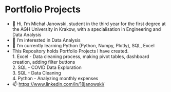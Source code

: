 # Portfolio Projects
- 👋 Hi, I’m Michał Janowski, student in the third year for the first degree at the AGH University in Krakow,
         with a specialisation in Engineering and Data Analysis
- 👀 I’m interested in Data Analysis
- 🌱 I’m currently learning Python (Python, Numpy, Plotly), SQL, Excel
- This Repository holds Portfolio Projects I have created.  
         1. Excel - Data cleaning process, making pivot tables, dashboard creation, adding filter buttons  
         2. SQL - COVID Data Exploration  
         3. SQL - Data Cleaning  
         4. Python - Analyzing monthly expenses  
- 📫 https://www.linkedin.com/in/18janowski/
